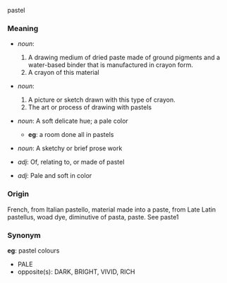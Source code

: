 pastel
### Meaning
+ _noun_:
   1. A drawing medium of dried paste made of ground pigments and a water-based binder that is manufactured in crayon form.
   2. A crayon of this material
+ _noun_:
   1. A picture or sketch drawn with this type of crayon.
   2. The art or process of drawing with pastels
+ _noun_: A soft delicate hue; a pale color
    + __eg__: a room done all in pastels
+ _noun_: A sketchy or brief prose work

+ _adj_: Of, relating to, or made of pastel
+ _adj_: Pale and soft in color

### Origin

French, from Italian pastello, material made into a paste, from Late Latin pastellus, woad dye, diminutive of pasta, paste. See paste1

### Synonym

__eg__: pastel colours

+ PALE
+ opposite(s): DARK, BRIGHT, VIVID, RICH


